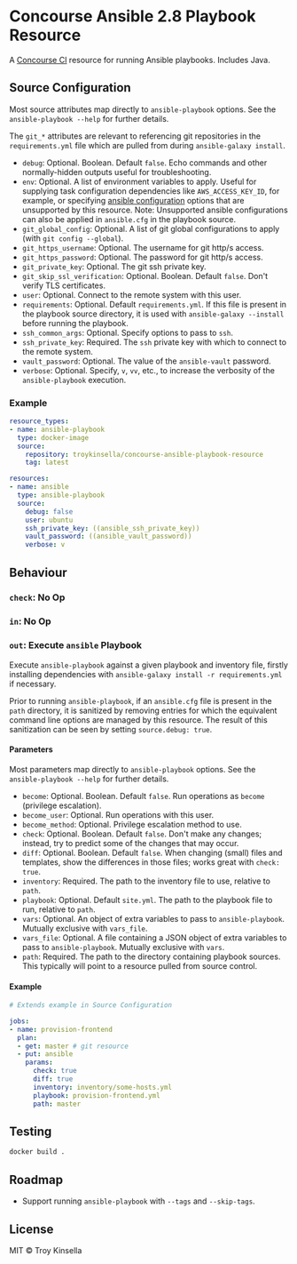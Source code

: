 # Concourse Ansible 2.8 Playbook Resource

A [Concourse CI](https://concourse-ci.org) resource for running Ansible playbooks. Includes Java.

## Source Configuration

Most source attributes map directly to `ansible-playbook` options. See the
`ansible-playbook --help` for further details.

The `git_*` attributes are relevant to referencing git repositories in the `requirements.yml` file
which are pulled from during `ansible-galaxy install`.

* `debug`: Optional. Boolean. Default `false`. Echo commands and other normally-hidden outputs useful for troubleshooting.
* `env`: Optional. A list of environment variables to apply.
  Useful for supplying task configuration dependencies like `AWS_ACCESS_KEY_ID`, for example, or specifying
  [ansible configuration](https://docs.ansible.com/ansible/latest/reference_appendices/config.html) options
  that are unsupported by this resource. Note: Unsupported ansible configurations can also be applied in `ansible.cfg` 
  in the playbook source.
* `git_global_config`: Optional. A list of git global configurations to apply (with `git config --global`).
* `git_https_username`:  Optional. The username for git http/s access.
* `git_https_password`: Optional. The password for git http/s access.
* `git_private_key`: Optional. The git ssh private key.
* `git_skip_ssl_verification`: Optional. Boolean. Default `false`. Don't verify TLS certificates.
* `user`: Optional. Connect to the remote system with this user.
* `requirements`: Optional. Default `requirements.yml`. If this file is present in the 
  playbook source directory, it is used with `ansible-galaxy --install` before running the playbook.
* `ssh_common_args`: Optional. Specify options to pass to `ssh`. 
* `ssh_private_key`: Required. The `ssh` private key with which to connect to the remote system.
* `vault_password`: Optional. The value of the `ansible-vault` password.
* `verbose`: Optional. Specify, `v`, `vv`, etc., to increase the verbosity of the
  `ansible-playbook` execution.

### Example

```yaml
resource_types:
- name: ansible-playbook
  type: docker-image
  source:
    repository: troykinsella/concourse-ansible-playbook-resource
    tag: latest

resources:
- name: ansible
  type: ansible-playbook
  source:
    debug: false
    user: ubuntu
    ssh_private_key: ((ansible_ssh_private_key))
    vault_password: ((ansible_vault_password))
    verbose: v
```

## Behaviour

### `check`: No Op

### `in`: No Op

### `out`: Execute `ansible` Playbook

Execute `ansible-playbook` against a given playbook and inventory file,
firstly installing dependencies with `ansible-galaxy install -r requirements.yml` if necessary.

Prior to running `ansible-playbook`, if an `ansible.cfg` file is present in the 
`path` directory, it is sanitized by removing entries for which the equivalent
command line options are managed by this resource. The result of this sanitization
can be seen by setting `source.debug: true`.

#### Parameters

Most parameters map directly to `ansible-playbook` options. See the
`ansible-playbook --help` for further details.

* `become`: Optional. Boolean. Default `false`. Run operations as `become` (privilege escalation).
* `become_user`: Optional. Run operations with this user.
* `become_method`: Optional. Privilege escalation method to use.
* `check`: Optional. Boolean. Default `false`. Don't make any changes; 
  instead, try to predict some of the changes that may occur.
* `diff`: Optional. Boolean. Default `false`. When changing (small) files and 
  templates, show the differences in those files; works great with `check: true`.
* `inventory`: Required. The path to the inventory file to use, relative
  to `path`.
* `playbook`: Optional. Default `site.yml`. The path to the playbook file to run,
  relative to `path`.
* `vars`: Optional. An object of extra variables to pass to `ansible-playbook`.
  Mutually exclusive with `vars_file`.
* `vars_file`: Optional. A file containing a JSON object of extra variables
  to pass to `ansible-playbook`. Mutually exclusive with `vars`.
* `path`: Required. The path to the directory containing playbook sources. This typically
  will point to a resource pulled from source control.

#### Example

```yaml
# Extends example in Source Configuration

jobs:
- name: provision-frontend
  plan:
  - get: master # git resource
  - put: ansible
    params:
      check: true
      diff: true
      inventory: inventory/some-hosts.yml
      playbook: provision-frontend.yml
      path: master
```

## Testing

```bash
docker build .
```

## Roadmap

* Support running `ansible-playbook` with `--tags` and `--skip-tags`.

## License

MIT © Troy Kinsella
